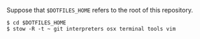 Suppose that `$DOTFILES_HOME` refers to the root of this repository.

```
$ cd $DOTFILES_HOME
$ stow -R -t ~ git interpreters osx terminal tools vim
```
